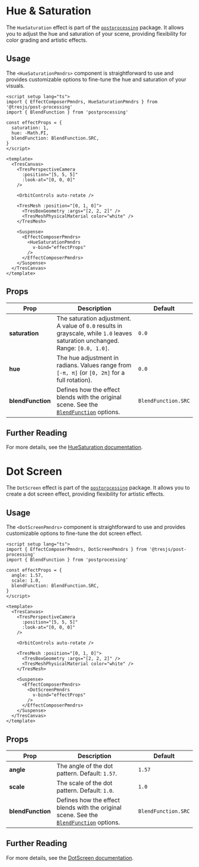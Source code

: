 # Hue & Saturation

<DocsDemo>
  <HueSaturationDemo />
</DocsDemo>

The `HueSaturation` effect is part of the [`postprocessing`](https://pmndrs.github.io/postprocessing/public/docs/class/src/effects/HueSaturationEffect.js~HueSaturationEffect.html) package. It allows you to adjust the hue and saturation of your scene, providing flexibility for color grading and artistic effects.

## Usage

The `<HueSaturationPmndrs>` component is straightforward to use and provides customizable options to fine-tune the hue and saturation of your visuals.

```vue{2,5-9,26-32}
<script setup lang="ts">
import { EffectComposerPmndrs, HueSaturationPmndrs } from '@tresjs/post-processing'
import { BlendFunction } from 'postprocessing'

const effectProps = {
  saturation: 1,
  hue: -Math.PI,
  blendFunction: BlendFunction.SRC,
}
</script>

<template>
  <TresCanvas>
    <TresPerspectiveCamera
      :position="[5, 5, 5]"
      :look-at="[0, 0, 0]"
    />

    <OrbitControls auto-rotate />

    <TresMesh :position="[0, 1, 0]">
      <TresBoxGeometry :args="[2, 2, 2]" />
      <TresMeshPhysicalMaterial color="white" />
    </TresMesh>

    <Suspense>
      <EffectComposerPmndrs>
        <HueSaturationPmndrs
          v-bind="effectProps"
        />
      </EffectComposerPmndrs>
    </Suspense>
  </TresCanvas>
</template>
```

## Props

| Prop           | Description                                                                                                                                                                  | Default                  |
| -------------- | ---------------------------------------------------------------------------------------------------------------------------------------------------------------------------- | ------------------------ |
| **saturation** | The saturation adjustment. A value of `0.0` results in grayscale, while `1.0` leaves saturation unchanged. Range: `[0.0, 1.0]`.                                               | `0.0`                    |
| **hue**        | The hue adjustment in radians. Values range from `[-π, π]` (or `[0, 2π]` for a full rotation).                                                                               | `0.0`                    |
| **blendFunction** | Defines how the effect blends with the original scene. See the [`BlendFunction`](https://pmndrs.github.io/postprocessing/public/docs/variable/index.html#static-variable-BlendFunction) options. | `BlendFunction.SRC`      |

## Further Reading

For more details, see the [HueSaturation documentation](https://pmndrs.github.io/postprocessing/public/docs/class/src/effects/HueSaturationEffect.js~HueSaturationEffect.html).

# Dot Screen

<DocsDemo>
  <DotScreenDemo />
</DocsDemo>

The `DotScreen` effect is part of the [`postprocessing`](https://pmndrs.github.io/postprocessing/public/docs/class/src/effects/DotScreenEffect.js~DotScreenEffect.html) package. It allows you to create a dot screen effect, providing flexibility for artistic effects.

## Usage

The `<DotScreenPmndrs>` component is straightforward to use and provides customizable options to fine-tune the dot screen effect.

```vue{2,5-9,26-32}
<script setup lang="ts">
import { EffectComposerPmndrs, DotScreenPmndrs } from '@tresjs/post-processing'
import { BlendFunction } from 'postprocessing'

const effectProps = {
  angle: 1.57,
  scale: 1.0,
  blendFunction: BlendFunction.SRC,
}
</script>

<template>
  <TresCanvas>
    <TresPerspectiveCamera
      :position="[5, 5, 5]"
      :look-at="[0, 0, 0]"
    />

    <OrbitControls auto-rotate />

    <TresMesh :position="[0, 1, 0]">
      <TresBoxGeometry :args="[2, 2, 2]" />
      <TresMeshPhysicalMaterial color="white" />
    </TresMesh>

    <Suspense>
      <EffectComposerPmndrs>
        <DotScreenPmndrs
          v-bind="effectProps"
        />
      </EffectComposerPmndrs>
    </Suspense>
  </TresCanvas>
</template>
```

## Props

| Prop           | Description                                                                                                                                                                  | Default                  |
| -------------- | ---------------------------------------------------------------------------------------------------------------------------------------------------------------------------- | ------------------------ |
| **angle**      | The angle of the dot pattern. Default: `1.57`.                                                                                                                               | `1.57`                   |
| **scale**      | The scale of the dot pattern. Default: `1.0`.                                                                                                                                | `1.0`                    |
| **blendFunction** | Defines how the effect blends with the original scene. See the [`BlendFunction`](https://pmndrs.github.io/postprocessing/public/docs/variable/index.html#static-variable-BlendFunction) options. | `BlendFunction.SRC`      |

## Further Reading

For more details, see the [DotScreen documentation](https://pmndrs.github.io/postprocessing/public/docs/class/src/effects/DotScreenEffect.js~DotScreenEffect.html).
